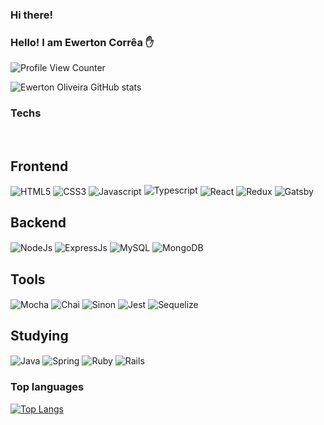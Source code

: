 ### Hi there!
### Hello! I am Ewerton Corrêa ✋

![Profile View Counter](https://komarev.com/ghpvc/?username=DevEwertonOliveira)

![Ewerton Oliveira GitHub stats](https://github-readme-stats.vercel.app/api?username=DevEwertonOliveira&show_icons=true&theme=dracula)

### Techs
<div>
  <div style="display: inline-block"><br/>
  <h2>Frontend</h2>
    <img align="center" alt="HTML5" src="https://img.shields.io/badge/HTML5-E34F26?style=for-the-badge&logo=html5&logoColor=white">
    <img align="center" alt="CSS3" src="https://img.shields.io/badge/CSS-239120?&style=for-the-badge&logo=css3&logoColor=white">
    <img align="center" alt="Javascript" src="https://img.shields.io/badge/JavaScript-F7DF1E?style=for-the-badge&logo=javascript&logoColor=black">
    <img align=center" alt="Typescript" src="https://img.shields.io/badge/TypeScript-007ACC?style=for-the-badge&logo=typescript&logoColor=white">
    <img align="center" alt="React" src="https://img.shields.io/badge/React-20232A?style=for-the-badge&logo=react&logoColor=61DAFB">
    <img align="center" alt="Redux" src="https://img.shields.io/badge/Redux-593D88?style=for-the-badge&logo=redux&logoColor=white">
    <img align="center" alt="Gatsby" src="https://img.shields.io/badge/Gatsby-663399?style=for-the-badge&logo=gatsby&logoColor=white">
  <h2>Backend</h2> 
   <img align="center" alt="NodeJs" src="https://img.shields.io/badge/Node.js-43853D?style=for-the-badge&logo=node.js&logoColor=white">
   <img align="center" alt="ExpressJs" src="https://img.shields.io/badge/Express.js-404D59?style=for-the-badge">
   <img align="center" alt="MySQL" src="https://img.shields.io/badge/MySQL-00000F?style=for-the-badge&logo=mysql&logoColor=white">
   <img align="center" alt="MongoDB" src="https://img.shields.io/badge/MongoDB-4EA94B?style=for-the-badge&logo=mongodb&logoColor=white">  
  <h2> Tools </h2>
    <img align="center" alt="Mocha" src="https://img.shields.io/badge/mocha.js-323330?style=for-the-badge&logo=mocha&logoColor=Brown">
    <img align="center" alt="Chai" src="https://img.shields.io/badge/chai.js-323330?style=for-the-badge&logo=chai&logoColor=red">
    <img align="center" alt="Sinon" src="https://img.shields.io/badge/sinon.js-323330?style=for-the-badge&logo=sinon">
    <img align="center" alt="Jest" src="https://img.shields.io/badge/Jest-323330?style=for-the-badge&logo=Jest&logoColor=white">
    <img align="center" alt="Sequelize" src="https://img.shields.io/badge/sequelize-323330?style=for-the-badge&logo=sequelize&logoColor=blue">
  <h2> Studying </h2>
    <img align="center" alt="Java" src="https://img.shields.io/badge/Java-ED8B00?style=for-the-badge&logo=java&logoColor=white">
    <img align="center" alt="Spring" src="https://img.shields.io/badge/Spring-6DB33F?style=for-the-badge&logo=spring&logoColor=white">
    <img align="center" alt="Ruby" src="https://img.shields.io/badge/Ruby-CC342D?style=for-the-badge&logo=ruby&logoColor=white">
    <img align="center" alt="Rails" src="https://img.shields.io/badge/Ruby_on_Rails-CC0000?style=for-the-badge&logo=ruby-on-rails&logoColor=white">
</div>

### Top languages
[![Top Langs](https://github-readme-stats.vercel.app/api/top-langs/?username=DevEwertonOliveira)](https://github.com/anuraghazra/github-readme-stats)


